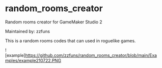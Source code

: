 # random_rooms_creator

Random rooms creator for GameMaker Studio 2

Maintained by: zzfuns

This is a random rooms codes that can used in roguelike games.

![example]https://github.com/zzfuns/random_rooms_creator/blob/main/Examples/example210722.PNG


